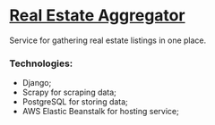 # [Real Estate Aggregator](http://django-env.eba-n3zgzxbv.us-west-2.elasticbeanstalk.com/)

Service for gathering real estate listings in one place.

### Technologies:
- Django;
- Scrapy for scraping data;
- PostgreSQL for storing data;
- AWS Elastic Beanstalk for hosting service;
